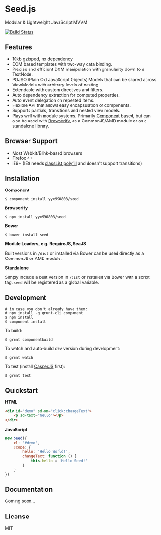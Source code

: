 # Seed.js

Modular & Lightweight JavaScript MVVM

[![Build Status](https://travis-ci.org/yyx990803/seed.png?branch=master)](https://travis-ci.org/yyx990803/seed)

## Features

- 10kb gzipped, no dependency.
- DOM based templates with two-way data binding.
- Precise and efficient DOM manipulation with granularity down to a TextNode.
- POJSO (Plain Old JavaScript Objects) Models that can be shared across ViewModels with arbitrary levels of nesting.
- Extendable with custom directives and filters.
- Auto dependency extraction for computed properties.
- Auto event delegation on repeated items.
- Flexible API that allows easy encapsulation of components.
- Supports partials, transitions and nested view models.
- Plays well with module systems. Primarily [Component](https://github.com/component/component) based, but can also be used with [Browserify](https://github.com/substack/node-browserify), as a CommonJS/AMD module or as a standalone library.

## Browser Support

- Most Webkit/Blink-based browsers
- Firefox 4+
- IE9+ (IE9 needs [classList polyfill](https://github.com/remy/polyfills/blob/master/classList.js) and doesn't support transitions)

## Installation

**Component**

    $ component install yyx990803/seed

**Browserify**

    $ npm install yyx990803/seed

**Bower**

    $ bower install seed

**Module Loaders, e.g. RequireJS, SeaJS**

Built versions in `/dist` or installed via Bower can be used directly as a CommonJS or AMD module.

**Standalone**

Simply include a built version in `/dist` or installed via Bower with a script tag. `seed` will be registered as a global variable.

## Development

    # in case you don't already have them:
    # npm install -g grunt-cli component
    $ npm install
    $ component install

To build:

    $ grunt componentbuild

To watch and auto-build dev version during development:

    $ grunt watch

To test (install [CasperJS](http://casperjs.org/) first):

    $ grunt test

## Quickstart

**HTML**

~~~ html
<div id="demo" sd-on="click:changeText">
    <p sd-text="hello"></p>
</div>
~~~

**JavaScript**

~~~ js
new Seed({
    el: '#demo',
    scope: {
        hello: 'Hello World!',
        changeText: function () {
            this.hello = 'Hello Seed!'
        }
    }
})
~~~

## Documentation

Coming soon...

## License

MIT